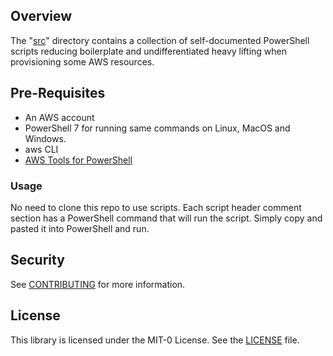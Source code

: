 ## Overview

The "[src](./src/)" directory contains a collection of self-documented PowerShell scripts reducing boilerplate and undifferentiated heavy lifting when provisioning some AWS resources. 

## Pre-Requisites

- An AWS account
- PowerShell 7 for running same commands on Linux, MacOS and Windows.
- aws CLI
- [AWS Tools for PowerShell](https://docs.aws.amazon.com/powershell/latest/userguide/pstools-getting-set-up-windows.html)

### Usage

No need to clone this repo to use scripts. Each script header comment section has a PowerShell command that will run the script. Simply copy and pasted it into PowerShell and run. 

## Security
See [CONTRIBUTING](./CONTRIBUTING.md) for more information.

## License
This library is licensed under the MIT-0 License. See the [LICENSE](./LICENSE) file.